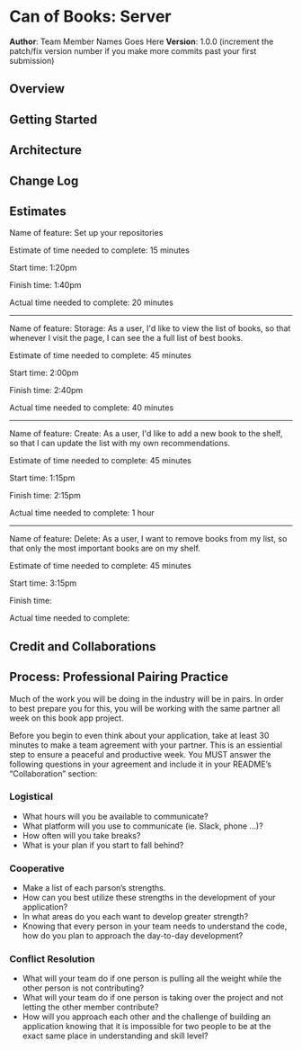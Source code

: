 # Can of Books: Server

**Author**: Team Member Names Goes Here
**Version**: 1.0.0 (increment the patch/fix version number if you make more commits past your first submission)

## Overview
<!-- Provide a high level overview of what this application is and why you are building it, beyond the fact that it's an assignment for this class. (i.e. What's your problem domain?) -->

## Getting Started
<!-- What are the steps that a user must take in order to build this app on their own machine and get it running? -->

## Architecture
<!-- Provide a detailed description of the application design. What technologies (languages, libraries, etc) you're using, and any other relevant design information. -->

## Change Log
<!-- Use this area to document the iterative changes made to your application as each feature is successfully implemented. Use time stamps. Here's an example:

01-01-2001 4:59pm - Application now has a fully-functional express server, with a GET route for the location resource. -->

## Estimates

Name of feature: Set up your repositories

Estimate of time needed to complete: 15 minutes

Start time: 1:20pm

Finish time: 1:40pm

Actual time needed to complete: 20 minutes

---

Name of feature: Storage: As a user, I'd like to view the list of books, so that whenever I visit the page, I can see the a full list of best books.

Estimate of time needed to complete: 45 minutes

Start time: 2:00pm

Finish time: 2:40pm

Actual time needed to complete: 40 minutes

---

Name of feature: Create: As a user, I'd like to add a new book to the shelf, so that I can update the list with my own recommendations.

Estimate of time needed to complete: 45 minutes

Start time: 1:15pm

Finish time: 2:15pm

Actual time needed to complete: 1 hour

---

Name of feature: Delete: As a user, I want to remove books from my list, so that only the most important books are on my shelf.

Estimate of time needed to complete: 45 minutes

Start time: 3:15pm

Finish time: 

Actual time needed to complete: 

## Credit and Collaborations
<!-- Give credit (and a link) to other people or resources that helped you build this application. -->

## Process: Professional Pairing Practice

Much of the work you will be doing in the industry will be in pairs. In order to best prepare you for this, you will be working with the same partner all week on this book app project.

Before you begin to even think about your application, take at least 30 minutes to make a team agreement with your partner. This is an essiential step to ensure a peaceful and productive week. You MUST answer the following questions in your agreement and include it in your README’s “Collaboration” section:

### Logistical

- What hours will you be available to communicate?
- What platform will you use to communicate (ie. Slack, phone …)?
- How often will you take breaks?
- What is your plan if you start to fall behind?

### Cooperative

- Make a list of each parson’s strengths.
- How can you best utilize these strengths in the development of your application?
- In what areas do you each want to develop greater strength?
- Knowing that every person in your team needs to understand the code, how do you plan to approach the day-to-day development?

### Conflict Resolution

- What will your team do if one person is pulling all the weight while the other person is not contributing?
- What will your team do if one person is taking over the project and not letting the other member contribute?
- How will you approach each other and the challenge of building an application knowing that it is impossible for two people to be at the exact same place in understanding and skill level?
